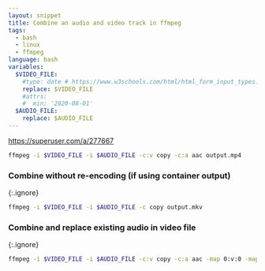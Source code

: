 ```yaml
---
layout: snippet
title: Combine an audio and video track in ffmpeg
tags:
  - bash
  - linux
  - ffmpeg
language: bash
variables:
  $VIDEO_FILE:
    #type: date # https://www.w3schools.com/html/html_form_input_types.asp
    replace: $VIDEO_FILE
    #attrs:
    #  min: '2020-08-01'
  $AUDIO_FILE:
    replace: $AUDIO_FILE
---
```


<https://superuser.com/a/277667>

```bash
ffmpeg -i $VIDEO_FILE -i $AUDIO_FILE -c:v copy -c:a aac output.mp4
```

### Combine without re-encoding (if using container output)

{:.ignore}
```bash
ffmpeg -i $VIDEO_FILE -i $AUDIO_FILE -c copy output.mkv
```

### Combine and replace existing audio in video file

{:.ignore}
```bash
ffmpeg -i $VIDEO_FILE -i $AUDIO_FILE -c:v copy -c:a aac -map 0:v:0 -map 1:a:0 output.mp4
```